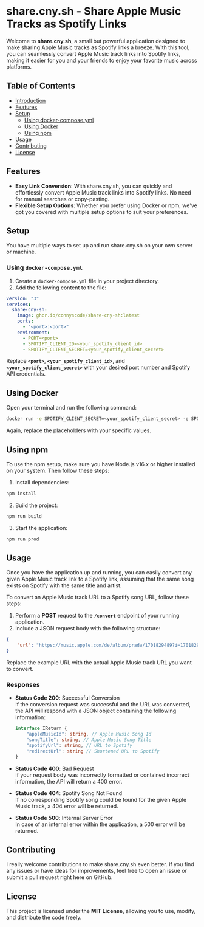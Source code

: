 # share.cny.sh - Share Apple Music Tracks as Spotify Links

Welcome to **share.cny.sh**, a small but powerful application designed to make sharing Apple Music tracks as Spotify links a breeze. With this tool, you can seamlessly convert Apple Music track links into Spotify links, making it easier for you and your friends to enjoy your favorite music across platforms.

## Table of Contents
- [Introduction](#sharecnysh)
- [Features](#features)
- [Setup](#setup)
  - [Using docker-compose.yml](#using-docker-composeyml)
  - [Using Docker](#using-docker)
  - [Using npm](#using-npm)
- [Usage](#usage)
- [Contributing](#contributing)
- [License](#license)

## Features

- **Easy Link Conversion**: With share.cny.sh, you can quickly and effortlessly convert Apple Music track links into Spotify links. No need for manual searches or copy-pasting.
- **Flexible Setup Options**: Whether you prefer using Docker or npm, we've got you covered with multiple setup options to suit your preferences.

## Setup

You have multiple ways to set up and run share.cny.sh on your own server or machine.

### Using `docker-compose.yml`

1. Create a `docker-compose.yml` file in your project directory.
2. Add the following content to the file:

```yaml
version: "3"
services:
  share-cny-sh:
    image: ghcr.io/connyscode/share-cny-sh:latest
    ports:
      - "<port>:<port>"
    environment:
      - PORT=<port>
      - SPOTIFY_CLIENT_ID=<your_spotify_client_id>
      - SPOTIFY_CLIENT_SECRET=<your_spotify_client_secret>
```
Replace **`<port>`**, **`<your_spotify_client_id>`**, and **`<your_spotify_client_secret>`** with your desired port number and Spotify API credentials.

## Using Docker
Open your terminal and run the following command:

```bash
docker run -e SPOTIFY_CLIENT_SECRET=<your_spotify_client_secret> -e SPOTIFY_CLIENT_ID=<your_spotify_client_id> -e PORT=<port> ghcr.io/connyscode/share-cny-sh:latest
```

Again, replace the placeholders with your specific values.

## Using npm
To use the npm setup, make sure you have Node.js v16.x or higher installed on your system. Then follow these steps:

1. Install dependencies:
```bash
npm install
```
2. Build the project:
```bash
npm run build
```
3. Start the application:
```bash
npm run prod
```

## Usage
Once you have the application up and running, you can easily convert any given Apple Music track link to a Spotify link, assuming that the same song exists on Spotify with the same title and artist.

To convert an Apple Music track URL to a Spotify song URL, follow these steps:

1. Perform a **POST** request to the **`/convert`** endpoint of your running application.
2. Include a JSON request body with the following structure:

```json
{
    "url": "https://music.apple.com/de/album/prada/1701829489?i=1701829495&l=en-GB"
}
```

Replace the example URL with the actual Apple Music track URL you want to convert.  

### Responses
- **Status Code 200**: Successful Conversion  
  If the conversion request was successful and the URL was converted, the API will respond with a JSON object containing the following information:
  ```ts
  interface IReturn {
      "appleMusicId": string, // Apple Music Song Id
      "songTitle": string, // Apple Music Song Title
      "spotifyUrl": string, // URL to Spotify
      "redirectUrl": string // Shortened URL to Spotify
  }
  ```
- **Status Code 400**: Bad Request  
If your request body was incorrectly formatted or contained incorrect information, the API will return a 400 error.

- **Status Code 404**: Spotify Song Not Found  
If no corresponding Spotify song could be found for the given Apple Music track, a 404 error will be returned.

- **Status Code 500**: Internal Server Error  
In case of an internal error within the application, a 500 error will be returned.

## Contributing
I really welcome contributions to make share.cny.sh even better. If you find any issues or have ideas for improvements, feel free to open an issue or submit a pull request right here on GitHub.

## License
This project is licensed under the **__MIT License__**, allowing you to use, modify, and distribute the code freely.
